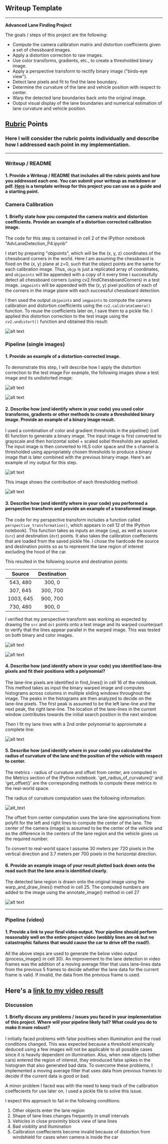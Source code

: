 ## Writeup Template

---

**Advanced Lane Finding Project**

The goals / steps of this project are the following:

* Compute the camera calibration matrix and distortion coefficients given a set of chessboard images.
* Apply a distortion correction to raw images.
* Use color transforms, gradients, etc., to create a thresholded binary image.
* Apply a perspective transform to rectify binary image ("birds-eye view").
* Detect lane pixels and fit to find the lane boundary.
* Determine the curvature of the lane and vehicle position with respect to center.
* Warp the detected lane boundaries back onto the original image.
* Output visual display of the lane boundaries and numerical estimation of lane curvature and vehicle position.

[//]: # (Image References)

[image1]: ./output_images/AnnotatedImage.PNG "Annotated"
[image2]: ./output_images/DetectedLanes.PNG "Detected lanes"
[image3]: ./output_images/Histogram.PNG "Histogram"
[image4]: ./output_images/PipelineResult.PNG "Pipeline"
[image5]: ./output_images/ThresholdingContribution.PNG "Thresholding contributions"
[image6]: ./output_images/Undistorted.PNG "Undistorted"
[image7]: ./output_images/WarpedBinaryImage.PNG "Warped binary image"
[image8]: ./output_images/WarpedImage.PNG "Warped image"
[image9]: ./output_images/UndistortedRoad.PNG "Undistorted Road"
[image10]: ./output_images/test5.jpg "distorted Road"
[image11]: ./output_images/Radius_curvature_formula.PNG "Radius of Curvature"

[video1]: ./project_video_output.mp4 "Video"

## [Rubric](https://review.udacity.com/#!/rubrics/571/view) Points

### Here I will consider the rubric points individually and describe how I addressed each point in my implementation.  

---

### Writeup / README

#### 1. Provide a Writeup / README that includes all the rubric points and how you addressed each one.  You can submit your writeup as markdown or pdf.  [Here](https://github.com/udacity/CarND-Advanced-Lane-Lines/blob/master/writeup_template.md) is a template writeup for this project you can use as a guide and a starting point.  

### Camera Calibration

#### 1. Briefly state how you computed the camera matrix and distortion coefficients. Provide an example of a distortion corrected calibration image.

The code for this step is contained in cell 2 of the IPython notebook "AdvLaneDetection_P4.ipynb"

I start by preparing "objpoints", which will be the (x, y, z) coordinates of the chessboard corners in the world. Here I am assuming the chessboard is fixed on the (x, y) plane at z=0, such that the object points are the same for each calibration image.  Thus, `objp` is just a replicated array of coordinates, and `objpoints` will be appended with a copy of it every time I successfully detect all chessboard corners (using cv2.findChessboardCorners) in a test image.  `imgpoints` will be appended with the (x, y) pixel position of each of the corners in the image plane with each successful chessboard detection.  

I then used the output `objpoints` and `imgpoints` to compute the camera calibration and distortion coefficients using the `cv2.calibrateCamera()` function. To reuse the coefficients later on, I save them to a pickle file. I applied this distortion correction to the test image using the `cv2.undistort()` function and obtained this result: 

![alt text][image6]

### Pipeline (single images)

#### 1. Provide an example of a distortion-corrected image.

To demonstrate this step, I will describe how I apply the distortion correction to the test image
For example, the following images show a test image and its undistorted image:

![alt text][image10]

![alt text][image9]

#### 2. Describe how (and identify where in your code) you used color transforms, gradients or other methods to create a thresholded binary image.  Provide an example of a binary image result.

I used a combination of color and gradient thresholds in the pipeline() (cell 6) function to generate a binary image. 
The input image is first converted to grayscale and then horizontal sobel + scaled sobel thresholds are applied.
The input image is then converted to HLS color space and the s channel is thresholded using appropriately chosen thresholds to produce a binary image that is later combined with the previous binary image.
Here's an example of my output for this step.  

![alt text][image4]

This image shows the contribution of each thresholding method:

![alt text][image5]

#### 3. Describe how (and identify where in your code) you performed a perspective transform and provide an example of a transformed image.

The code for my perspective transform includes a function called `perspective_transformation()`, which appears in cell 12 of the IPython notebook).  This function takes as inputs an image (`img`), as well as source (`src`) and destination (`dst`) points. It also takes the calibration coeffecients that are loaded from the saved pickle file. I chose the hardcode the source and destination points so as to represent the lane region of interest excluding the hood of the car. 

This resulted in the following source and destination points:

| Source        | Destination   | 
|:-------------:|:-------------:| 
| 543, 480      | 300, 0        | 
| 307, 645      | 300, 700      |
| 1003, 645     | 900, 700      |
| 730, 480      | 900, 0        |

I verified that my perspective transform was working as expected by drawing the `src` and `dst` points onto a test image and its warped counterpart to verify that the lines appear parallel in the warped image. This was tested on both binary and color images.

![alt text][image8]

![alt text][image7]


#### 4. Describe how (and identify where in your code) you identified lane-line pixels and fit their positions with a polynomial?

The lane-line pixels are identified in find_lines() in cell 16 of the notebook. This method takes as input the binary warped image and computes histograms across columns in multiple sliding windows throughout the image. The peaks in the histograms are then analyzed to decide on the lane-line pixels. The first peak is assumed to be the left lane-line and the next peak, the right lane-line. The location of the lane-lines in the current window contributes towards the initial search position in the next window.

Then I fit my lane lines with a 2nd order polynomial to approixmate a complete line:

![alt text][image2]

#### 5. Describe how (and identify where in your code) you calculated the radius of curvature of the lane and the position of the vehicle with respect to center.

The metrics - radius of curvature and offset from center, are computed in the Metrics section of the IPython notebook. 
'get_radius_of_curvature()' and 'get_offset()' are the corresponding methods to compute these metrics in the real-world space.

The radius of curvature computation uses the following information:

![alt_text][image11]

The offset from center computation uses the lane-line approximations from polyfit for the left and right lines to compute the center of the lane. The center of the camera (image) is assumed to be the center of the vehicle and so the difference in the centers of the lane region and the vehicle gives us the required number.

To convert to real-world space I assume 30 meters per 720 pixels in the vertical direction and 3.7 meters per 700 pixels in the horizontal direction. 

#### 6. Provide an example image of your result plotted back down onto the road such that the lane area is identified clearly.

The detected lane region is drawn onto the original image using the warp_and_draw_lines() method in cell 25.
The computed numbers are added to the image using the annotate_image() method in cell 27 

![alt text][image1]

---

### Pipeline (video)

#### 1. Provide a link to your final video output.  Your pipeline should perform reasonably well on the entire project video (wobbly lines are ok but no catastrophic failures that would cause the car to drive off the road!).

All the above steps are used to generate the below video output (process_image() in cell 30). An improvement to the lane detection in video frames was the addition of a moving average filter that uses lane-lines data from the previous 5 frames to decide whether the lane data for the current frame is valid. If invalid, the data from the previous frame is used.  

Here's a [link to my video result](./project_video_output.mp4)
---

### Discussion

#### 1. Briefly discuss any problems / issues you faced in your implementation of this project.  Where will your pipeline likely fail?  What could you do to make it more robust?

I initially faced problems with false positives when illumination and the road conditions changed. This was expected because a threshold empirically deduced using a few images will not be applicable to all possible cases since it is heavily dependent on illumination. Also, when new objects (other cars) entered the region of interest, they introduced false spikes in the histogram that also generated bad data. 
To overcome these problems, I implemented a moving average filter that uses data from previous frames to decide if the current data is good or bad.

A minor problem I faced was with the need to keep track of the calibration coeffecients for use later on. I used a pickle file to solve this issue.

I expect this approach to fail in the following conditions:
1. Other objects enter the lane region
2. Shape of lane lines changes frequently in small intervals
3. Vehicles in close proximity block view of lane lines
4. Bad visiblity and Illumination
5. Calibration coeffecients become invalid because of distortion from windshield for cases when camera is inside the car 
